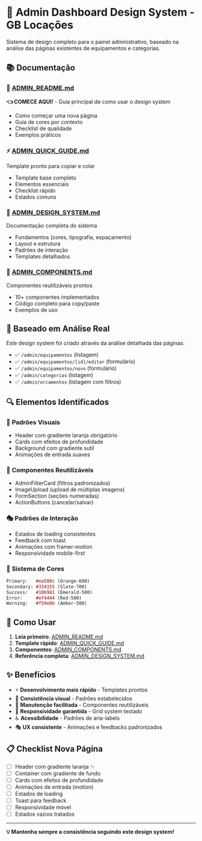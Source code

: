 # 🎨 Admin Dashboard Design System - GB Locações

Sistema de design completo para o painel administrativo, baseado na análise das páginas existentes de equipamentos e categorias.

## 📚 Documentação

### 🚀 **[ADMIN_README.md](./ADMIN_README.md)**

**👈 COMECE AQUI!** - Guia principal de como usar o design system

- Como começar uma nova página
- Guia de cores por contexto
- Checklist de qualidade
- Exemplos práticos

### ⚡ **[ADMIN_QUICK_GUIDE.md](./ADMIN_QUICK_GUIDE.md)**

Template pronto para copiar e colar

- Template base completo
- Elementos essenciais
- Checklist rápido
- Estados comuns

### 📖 **[ADMIN_DESIGN_SYSTEM.md](./ADMIN_DESIGN_SYSTEM.md)**

Documentação completa do sistema

- Fundamentos (cores, tipografia, espaçamento)
- Layout e estrutura
- Padrões de interação
- Templates detalhados

### 🧩 **[ADMIN_COMPONENTS.md](./ADMIN_COMPONENTS.md)**

Componentes reutilizáveis prontos

- 10+ componentes implementados
- Código completo para copy/paste
- Exemplos de uso

## 🎯 Baseado em Análise Real

Este design system foi criado através da análise detalhada das páginas:

- ✅ `/admin/equipamentos` (listagem)
- ✅ `/admin/equipamentos/[id]/editar` (formulário)
- ✅ `/admin/equipamentos/novo` (formulário)
- ✅ `/admin/categorias` (listagem)
- ✅ `/admin/orcamentos` (listagem com filtros)

## 🔍 Elementos Identificados

### 🎨 **Padrões Visuais**

- Header com gradiente laranja obrigatório
- Cards com efeitos de profundidade
- Background com gradiente sutil
- Animações de entrada suaves

### 🧩 **Componentes Reutilizáveis**

- AdminFilterCard (filtros padronizados)
- ImageUpload (upload de múltiplas imagens)
- FormSection (seções numeradas)
- ActionButtons (cancelar/salvar)

### 🎭 **Padrões de Interação**

- Estados de loading consistentes
- Feedback com toast
- Animações com framer-motion
- Responsividade mobile-first

### 🎨 **Sistema de Cores**

```scss
Primary:   #ea580c (Orange-600)
Secondary: #334155 (Slate-700)
Success:   #10b981 (Emerald-500)
Error:     #ef4444 (Red-500)
Warning:   #f59e0b (Amber-500)
```

## 🚀 Como Usar

1. **Leia primeiro**: [ADMIN_README.md](./ADMIN_README.md)
2. **Template rápido**: [ADMIN_QUICK_GUIDE.md](./ADMIN_QUICK_GUIDE.md)
3. **Componentes**: [ADMIN_COMPONENTS.md](./ADMIN_COMPONENTS.md)
4. **Referência completa**: [ADMIN_DESIGN_SYSTEM.md](./ADMIN_DESIGN_SYSTEM.md)

## ✨ Benefícios

- ⚡ **Desenvolvimento mais rápido** - Templates prontos
- 🎨 **Consistência visual** - Padrões estabelecidos
- 🔧 **Manutenção facilitada** - Componentes reutilizáveis
- 📱 **Responsividade garantida** - Grid system testado
- ♿ **Acessibilidade** - Padrões de aria-labels
- 🎭 **UX consistente** - Animações e feedbacks padronizados

## 📋 Checklist Nova Página

- [ ] Header com gradiente laranja ✨
- [ ] Container com gradiente de fundo
- [ ] Cards com efeitos de profundidade
- [ ] Animações de entrada (motion)
- [ ] Estados de loading
- [ ] Toast para feedback
- [ ] Responsividade móvel
- [ ] Estados vazios tratados

---

**💡 Mantenha sempre a consistência seguindo este design system!**
